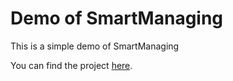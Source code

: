 # Demo of SmartManaging

This is a simple demo of SmartManaging

You can find the project [here](https://github.com/gcorbel/smart_managing).
